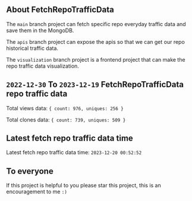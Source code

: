 ## About FetchRepoTrafficData

The `main` branch project can fetch specific repo everyday traffic data and save them in the MongoDB.

The `apis` branch project can expose the apis so that we can get our repo historical traffic data.

The `visualization` branch project is a frontend project that can make the repo traffic data visualization.

## `2022-12-30` To `2023-12-19` FetchRepoTrafficData repo traffic data

Total views data: `{ count: 976, uniques: 256 }`

Total clones data: `{ count: 739, uniques: 509 }`

## Latest fetch repo traffic data time

Latest fetch repo traffic data time: `2023-12-20 00:52:52`

## To everyone

If this project is helpful to you please star this project, this is an encouragement to me `:)`



